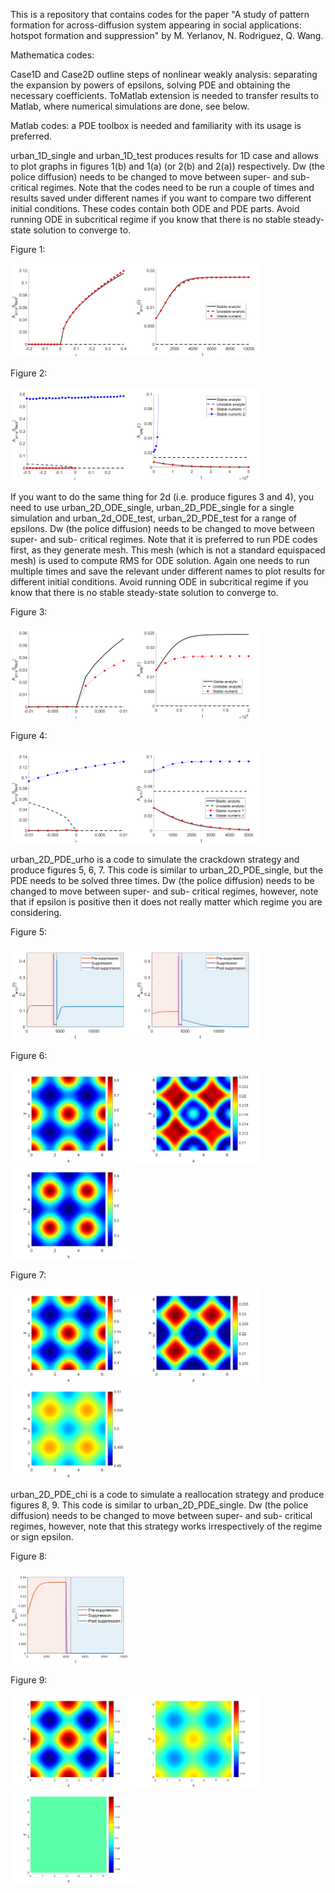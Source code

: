 This is a repository that contains codes for the paper "A study of pattern formation for across-diffusion system appearing in social applications: hotspot formation and suppression" by M. Yerlanov, N. Rodriguez, Q. Wang.

Mathematica codes:

Case1D and Case2D outline steps of nonlinear weakly analysis: separating the expansion by powers of epsilons, solving PDE and obtaining the necessary coefficients. ToMatlab extension is needed to transfer results to Matlab, where numerical simulations are done, see below.

Matlab codes: a PDE toolbox is needed and familiarity with its usage is preferred. 

urban_1D_single and urban_1D_test produces results for 1D case and allows to plot graphs in figures 1(b) and 1(a) (or 2(b) and 2(a)) respectively. Dw (the police diffusion) needs to be changed to move between super- and sub- critical regimes. Note that the codes need to be run a couple of times and results saved under different names if you want to compare two different initial conditions. These codes contain both ODE and PDE parts. Avoid running ODE in subcritical regime if you know that there is no stable steady-state solution to converge to.

Figure 1:

<img src="./pics/1deps_super_v2.png" alt="drawing" width="200"/><img src="./pics/1dsingle_super_v2.png" alt="drawing" width="200"/>

Figure 2:

<img src="./pics/1deps_sub_v2.png" alt="drawing" width="200"/><img src="./pics/1dsingle_sub_v2.png" alt="drawing" width="200"/>

If you want to do the same thing for 2d (i.e. produce figures 3 and 4), you need to use urban_2D_ODE_single, urban_2D_PDE_single for a single simulation and urban_2d_ODE_test, urban_2D_PDE_test for a range of epsilons.  Dw (the police diffusion) needs to be changed to move between super- and sub- critical regimes. Note that it is preferred to run PDE codes first, as they generate mesh. This mesh (which is not a standard equispaced mesh) is used to compute RMS for ODE solution. Again one needs to run multiple times and save the relevant under different names to plot results for different initial conditions. Avoid running ODE in subcritical regime if you know that there is no stable steady-state solution to converge to.

Figure 3:

<img src="./pics/2deps_super_v4.png" alt="drawing" width="200"/><img src="./pics/2dsingle_super_v3.png" alt="drawing" width="200"/>

Figure 4:

<img src="./pics/2deps_sub_v2.png" alt="drawing" width="200"/><img src="./pics/2dsingle_sub_v2.png" alt="drawing" width="200"/>

urban_2D_PDE_urho is a code to simulate the crackdown strategy and produce figures 5, 6, 7. This code is similar to urban_2D_PDE_single, but the PDE needs to be solved three times. Dw (the police diffusion) needs to be changed to move between super- and sub- critical regimes, however, note that if epsilon is positive then it does not really matter which regime you are considering.

Figure 5:

<img src="./pics/supp_urho_pos_v1.png" alt="drawing" width="200"/><img src="./pics/supp_urho_neg_v1.png" alt="drawing" width="200"/>

Figure 6:

<img src="./pics/supp_urho_pos_1_v1.png" alt="drawing" width="200"/><img src="./pics/supp_urho_pos_2_v1.png" alt="drawing" width="200"/><img src="./pics/supp_urho_pos_3_v1.png" alt="drawing" width="200"/>

Figure 7:

<img src="./pics/supp_urho_neg_1_v1.png" alt="drawing" width="200"/><img src="./pics/supp_urho_neg_2_v1.png" alt="drawing" width="200"/><img src="./pics/supp_urho_neg_3_v1.png" alt="drawing" width="200"/>

urban_2D_PDE_chi is a code to simulate a reallocation strategy and produce figures 8, 9. This code is similar to urban_2D_PDE_single. Dw (the police diffusion) needs to be changed to move between super- and sub- critical regimes, however, note that this strategy works irrespectively of the regime or sign epsilon.

Figure 8:

<img src="./pics/supp_chi_pos_v1.png" alt="drawing" width="200"/>

Figure 9:

<img src="./pics/supp_chi_pos_1_v1.png" alt="drawing" width="200"/><img src="./pics/supp_chi_pos_2_v1.png" alt="drawing" width="200"/><img src="./pics/supp_chi_pos_3_v1.png" alt="drawing" width="200"/>
